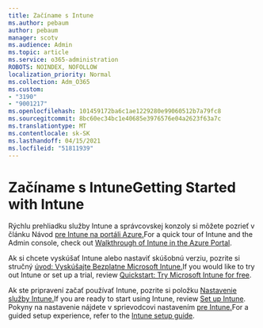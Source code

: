 ```yaml
---
title: Začíname s Intune
ms.author: pebaum
author: pebaum
manager: scotv
ms.audience: Admin
ms.topic: article
ms.service: o365-administration
ROBOTS: NOINDEX, NOFOLLOW
localization_priority: Normal
ms.collection: Adm_O365
ms.custom:
- "3190"
- "9001217"
ms.openlocfilehash: 101459172ba6c1ae1229280e99060512b7a79fc8
ms.sourcegitcommit: 8bc60ec34bc1e40685e3976576e04a2623f63a7c
ms.translationtype: MT
ms.contentlocale: sk-SK
ms.lasthandoff: 04/15/2021
ms.locfileid: "51811939"
---
```

# <a name="getting-started-with-intune"></a><span data-ttu-id="06469-102">Začíname s Intune</span><span class="sxs-lookup"><span data-stu-id="06469-102">Getting Started with Intune</span></span>

<span data-ttu-id="06469-103">Rýchlu prehliadku služby Intune a správcovskej konzoly si môžete pozrieť v článku Návod [pre Intune na portáli Azure.](https://docs.microsoft.com/mem/intune/fundamentals/tutorial-walkthrough-endpoint-manager)</span><span class="sxs-lookup"><span data-stu-id="06469-103">For a quick tour of Intune and the Admin console, check out [Walkthrough of Intune in the Azure Portal](https://docs.microsoft.com/mem/intune/fundamentals/tutorial-walkthrough-endpoint-manager).</span></span>

<span data-ttu-id="06469-104">Ak si chcete vyskúšať Intune alebo nastaviť skúšobnú verziu, pozrite si stručný [úvod: Vyskúšajte Bezplatne Microsoft Intune.](https://docs.microsoft.com/intune/fundamentals/free-trial-sign-up)</span><span class="sxs-lookup"><span data-stu-id="06469-104">If you would like to try out Intune or set up a trial, review [Quickstart: Try Microsoft Intune for free](https://docs.microsoft.com/intune/fundamentals/free-trial-sign-up).</span></span>

<span data-ttu-id="06469-105">Ak ste pripravení začať používať Intune, pozrite si položku [Nastavenie služby Intune.](https://docs.microsoft.com/mem/intune/fundamentals/setup-steps)</span><span class="sxs-lookup"><span data-stu-id="06469-105">If you are ready to start using Intune, review [Set up Intune](https://docs.microsoft.com/mem/intune/fundamentals/setup-steps).</span></span> <span data-ttu-id="06469-106">Pokyny na nastavenie nájdete v sprievodcovi nastavením [pre Intune.](https://admin.microsoft.com/AdminPortal/Home?ref=/modernonboarding/intunesetupguide)</span><span class="sxs-lookup"><span data-stu-id="06469-106">For a guided setup experience, refer to the [Intune setup guide](https://admin.microsoft.com/AdminPortal/Home?ref=/modernonboarding/intunesetupguide).</span></span>